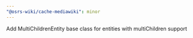 ```yaml
---
"@osrs-wiki/cache-mediawiki": minor
---
```


Add MultiChildrenEntity base class for entities with multiChildren support
